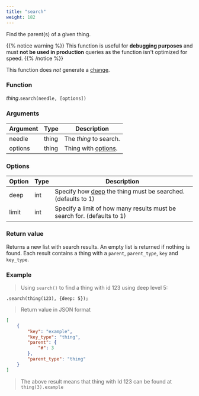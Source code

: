 ```yaml
---
title: "search"
weight: 182
---
```


Find the parent(s) of a given thing.

{{% notice warning %}}
This function is useful for **debugging purposes** and must **not be used in production** queries as the function isn't optimized for speed.
{{% /notice %}}

This function does *not* generate a [change](../../../overview/changes).

### Function

*thing*.`search(needle, [options])`

### Arguments

Argument | Type | Description
-------- | ---- | -----------
needle | thing | The _thing_ to search.
options | thing | Thing with [options](#options).

### Options

Option | Type | Description
------ | ---- | -----------
deep | int | Specify how [deep](../../collection-api/return/#deep) the thing must be searched. (defaults to 1)
limit | int | Specify a limit of how many results must be search for. (defaults to 1)

### Return value

Returns a new list with search results. An empty list is returned if nothing is found.
Each result contains a thing with a `parent`, `parent_type`, `key` and `key_type`.

### Example

> Using `search()` to find a thing with id 123 using deep level 5:

```thingsdb,syntax_only
.search(thing(123), {deep: 5});
```

> Return value in JSON format

```json
[
    {
        "key": "example",
        "key_type": "thing",
        "parent": {
            "#": 3
        },
        "parent_type": "thing"
    }
]
```

> The above result means that thing with Id 123 can be found at `thing(3).example`

